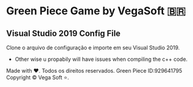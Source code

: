 # Green Piece Game by VegaSoft :brazil:

## Visual Studio 2019 Config File
Clone o arquivo de configuração e importe em seu Visual Studio 2019.   
* Other wise u propabily will have issues when compiling the c++ code.

Made with :heart:. Todos os direitos reservados. Green Piece ID:929641795 Copyright © Vega Soft :star:.
